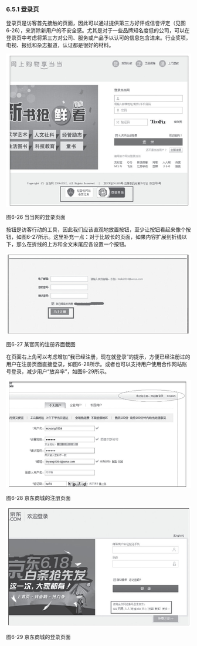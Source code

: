 ### 6.5.1 登录页

登录页是访客首先接触的页面，因此可以通过提供第三方好评或信誉评定（见图6-26），来消除新用户的不安全感。尤其是对于一些品牌知名度低的公司，可以在登录页中考虑将第三方对公司、服务或产品予以认可的信息包含进来。行业奖项，电视、报纸和杂志报道，认证都是很好的材料。

![](images/image01506_jpeg)

图6-26 当当网的登录页面

按钮是访客行动的工具，因此我们应该直观地放置按钮，至少让按钮看起来像个按钮，如图6-27所示。这里补充一点：对于比较长的页面，如果内容扩展到折线以下，那么在折线的上方和全文末尾应各设置一个按钮。

![](images/image01507_jpeg)

图6-27 某官网的注册界面截图

在页面右上角可以考虑增加“我已经注册，现在就登录”的提示，方便已经注册过的用户在注册页面直接登录，如图6-28所示。或者也可以支持用户使用合作网站账号登录，减少用户“放弃率”，如图6-29所示。

![](images/image01508_jpeg)

图6-28 京东商城的注册页面

![](images/image01509_jpeg)

图6-29 京东商城的登录页面
